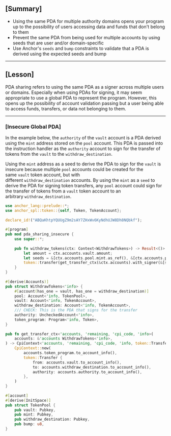 [Summary]
-------------------------------------------------------------------------------------

-   Using the same PDA for multiple authority domains opens your program up to the possibility of users accessing data and funds that don't belong to them
-   Prevent the same PDA from being used for multiple accounts by using seeds that are user and/or domain-specific
-   Use Anchor's `seeds` and `bump` constraints to validate that a PDA is derived using the expected seeds and bump

-------------


[Lesson]
-----------------------------------------------------------------------------------

PDA sharing refers to using the same PDA as a signer across multiple users or domains. Especially when using PDAs for signing, it may seem appropriate to use a global PDA to represent the program. However, this opens up the possibility of account validation passing but a user being able to access funds, transfers, or data not belonging to them.

------------
### [Insecure Global PDA]

In the example below, the `authority` of the `vault` account is a PDA derived using the `mint` address stored on the `pool` account. This PDA is passed into the instruction handler as the `authority` account to sign for the transfer of tokens from the `vault` to the `withdraw_destination`.

Using the `mint` address as a seed to derive the PDA to sign for the `vault` is insecure because multiple `pool` accounts could be created for the same `vault` token account, but with different `withdraw_destination` accounts. By using the `mint` as a `seed` to derive the PDA for signing token transfers, any `pool` account could sign for the transfer of tokens from a `vault` token account to an arbitrary `withdraw_destination`.

```Rust
use anchor_lang::prelude::*;
use anchor_spl::token::{self, Token, TokenAccount};
 
declare_id!("ABQaKhtpYQUUgZ9m2sAY7ZHxWv6KyNdhUJW8Dh8NQbkf");
 
#[program]
pub mod pda_sharing_insecure {
    use super::*;
 
    pub fn withdraw_tokens(ctx: Context<WithdrawTokens>) -> Result<()> {
        let amount = ctx.accounts.vault.amount;
        let seeds = &[ctx.accounts.pool.mint.as_ref(), &[ctx.accounts.pool.bump]];
        token::transfer(get_transfer_ctx(&ctx.accounts).with_signer(&[seeds]), amount)
    }
}
 
#[derive(Accounts)]
pub struct WithdrawTokens<'info> {
    #[account(has_one = vault, has_one = withdraw_destination)]
    pool: Account<'info, TokenPool>,
    vault: Account<'info, TokenAccount>,
    withdraw_destination: Account<'info, TokenAccount>,
    /// CHECK: This is the PDA that signs for the transfer
    authority: UncheckedAccount<'info>,
    token_program: Program<'info, Token>,
}
 
pub fn get_transfer_ctx<'accounts, 'remaining, 'cpi_code, 'info>(
    accounts: &'accounts WithdrawTokens<'info>,
) -> CpiContext<'accounts, 'remaining, 'cpi_code, 'info, token::Transfer<'info>> {
    CpiContext::new(
        accounts.token_program.to_account_info(),
        token::Transfer {
            from: accounts.vault.to_account_info(),
            to: accounts.withdraw_destination.to_account_info(),
            authority: accounts.authority.to_account_info(),
        },
    )
}
 
#[account]
#[derive(InitSpace)]
pub struct TokenPool {
    pub vault: Pubkey,
    pub mint: Pubkey,
    pub withdraw_destination: Pubkey,
    pub bump: u8,
}
```
